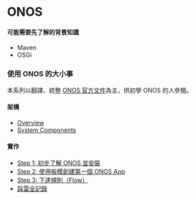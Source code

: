 # ONOS

#### 可能需要先了解的背景知識

* Maven
* OSGi

### 使用 ONOS 的大小事

本系列以翻譯、統整 [ONOS 官方文件](https://wiki.onosproject.org/)為主，供初學 ONOS 的人參閱。

#### 架構
* [Overview](https://github.com/OSE-Lab/Learning-SDN/tree/master/Controller/ONOS/overview)
* [System Components](https://github.com/OSE-Lab/Learning-SDN/tree/master/Controller/ONOS/system_components)

#### 實作
* [Step 1: 初步了解 ONOS 並安裝](https://github.com/OSE-Lab/Learning-SDN/tree/master/Controller/ONOS/step1)
* [Step 2: 使用板模創建第一個 ONOS App](https://github.com/OSE-Lab/Learning-SDN/tree/master/Controller/ONOS/step2)
* [Step 3: 下達規則（Flow）](https://github.com/OSE-Lab/Learning-SDN/tree/master/Controller/ONOS/step3)
* [踩雷全記錄]()





